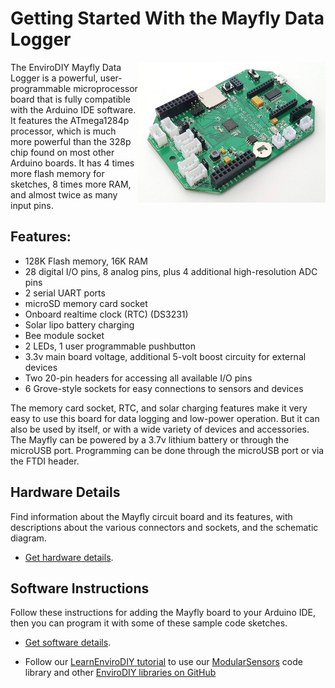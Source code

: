 Getting Started With the Mayfly Data Logger
==============

<img src="https://github.com/EnviroDIY/EnviroDIY_Mayfly_Logger/blob/master/doc/images/mayfly0.3_sideview_right.jpg" width="300" align="right">

The EnviroDIY Mayfly Data Logger is a powerful, user-programmable microprocessor board that is fully compatible with the Arduino IDE software. It features the ATmega1284p processor, which is much more powerful than the 328p chip found on most other Arduino boards. It has 4 times more flash memory for sketches, 8 times more RAM, and almost twice as many input pins.

## Features:

* 128K Flash memory, 16K RAM
* 28 digital I/O pins, 8 analog pins, plus 4 additional high-resolution ADC pins
* 2 serial UART ports
* microSD memory card socket
* Onboard realtime clock (RTC) (DS3231)
* Solar lipo battery charging
* Bee module socket
* 2 LEDs, 1 user programmable pushbutton
* 3.3v main board voltage, additional 5-volt boost circuity for external devices
* Two 20-pin headers for accessing all available I/O pins
* 6 Grove-style sockets for easy connections to sensors and devices

The memory card socket, RTC, and solar charging features make it very easy to use this board for data logging and low-power operation. But it can also be used by itself, or with a wide variety of devices and accessories.  The Mayfly can be powered by a 3.7v lithium battery or through the microUSB port. Programming can be done through the microUSB port or via the FTDI header.

## Hardware Details

Find information about the Mayfly circuit board and its features, with descriptions about the various connectors and sockets, and the schematic diagram.

- [Get hardware details](https://github.com/EnviroDIY/EnviroDIY_Mayfly_Logger/tree/master/hardware).

## Software Instructions

Follow these instructions for adding the Mayfly board to your Arduino IDE, then you can program it with some of these sample code sketches.

- [Get software details](https://github.com/EnviroDIY/EnviroDIY_Mayfly_Logger/blob/master/doc/Software_Intro.md).

- Follow our [LearnEnviroDIY tutorial](https://envirodiy.github.io/LearnEnviroDIY/) to use our [ModularSensors](https://github.com/EnviroDIY/ModularSensors) code library and other [EnviroDIY libraries on GitHub](https://github.com/EnviroDIY)
